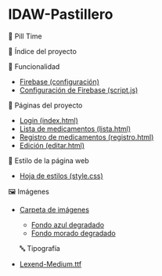 # IDAW-Pastillero
💊 Pill Time

📁 Índice del proyecto

 🔧 Funcionalidad
- [Firebase (configuración)](https://github.com/nayenay/DAW-Pastillero/blob/main/firebase-config.js)
- [Configuración de Firebase (script.js)](https://github.com/nayenay/DAW-Pastillero/blob/main/script.js)

📄 Páginas del proyecto
- [Login (index.html)](https://github.com/nayenay/DAW-Pastillero/blob/main/index.html)
- [Lista de medicamentos (lista.html)](https://github.com/nayenay/DAW-Pastillero/blob/main/lista.html)
- [Registro de medicamentos (registro.html)](https://github.com/nayenay/DAW-Pastillero/blob/main/registro.html)
- [Edición (editar.html)](https://github.com/nayenay/DAW-Pastillero/blob/main/editar.html)

🎨 Estilo de la página web
- [Hoja de estilos (style.css)](https://github.com/nayenay/DAW-Pastillero/blob/main/style.css)

🖼️ Imágenes
- [Carpeta de imágenes](https://github.com/nayenay/DAW-Pastillero/tree/main/imagensitas)
  - [Fondo azul degradado](https://github.com/nayenay/DAW-Pastillero/blob/main/imagensitas/fonditoazuldegradadouwu.jpg)
  - [Fondo morado degradado](https://github.com/nayenay/DAW-Pastillero/blob/main/imagensitas/fonditomoradodegradadobonito.jpg)

  🔤 Tipografía
- [Lexend-Medium.ttf](https://github.com/nayenay/DAW-Pastillero/blob/main/Lexend-Medium.ttf)
